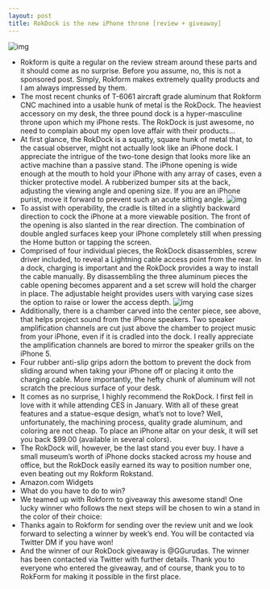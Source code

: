 ```yaml
---
layout: post
title: RokDock is the new iPhone throne [review + giveaway]
---
```

![img](http://media.idownloadblog.com/wp-content/uploads/2013/03/RokDock-Black.png)
* Rokform is quite a regular on the review stream around these parts and it should come as no surprise. Before you assume, no, this is not a sponsored post. Simply, Rokform makes extremely quality products and I am always impressed by them.
* The most recent chunks of T-6061 aircraft grade aluminum that Rokform CNC machined into a usable hunk of metal is the RokDock. The heaviest accessory on my desk, the three pound dock is a hyper-masculine throne upon which my iPhone rests. The RokDock is just awesome, no need to complain about my open love affair with their products…
* At first glance, the RokDock is a squatty, square hunk of metal that, to the casual observer, might not actually look like an iPhone dock. I appreciate the intrigue of the two-tone design that looks more like an active machine than a passive stand. The iPhone opening is wide enough at the mouth to hold your iPhone with any array of cases, even a thicker protective model. A rubberized bumper sits at the back, adjusting the viewing angle and opening size. If you are an iPhone purist, move it forward to prevent such an acute sitting angle.
![img](http://media.idownloadblog.com/wp-content/uploads/2013/03/RokDock-Cradle.jpg)
* To assist with operability, the cradle is tilted in a slightly backward direction to cock the iPhone at a more viewable position. The front of the opening is also slanted in the rear direction. The combination of double angled surfaces keep your iPhone completely still when pressing the Home button or tapping the screen.
* Comprised of four individual pieces, the RokDock disassembles, screw driver included, to reveal a Lightning cable access point from the rear. In a dock, charging is important and the RokDock provides a way to install the cable manually. By disassembling the three aluminum pieces the cable opening becomes apparent and a set screw will hold the charger in place. The adjustable height provides users with varying case sizes the option to raise or lower the access depth.
![img](http://media.idownloadblog.com/wp-content/uploads/2013/03/RokDock-Blowout.png)
* Additionally, there is a chamber carved into the center piece, see above, that helps project sound from the iPhone speakers. Two speaker amplification channels are cut just above the chamber to project music from your iPhone, even if it is cradled into the dock. I really appreciate the amplification channels are bored to mirror the speaker grills on the iPhone 5.
* Four rubber anti-slip grips adorn the bottom to prevent the dock from sliding around when taking your iPhone off or placing it onto the charging cable. More importantly, the hefty chunk of aluminum will not scratch the precious surface of your desk.
* It comes as no surprise, I highly recommend the RokDock. I first fell in love with it while attending CES in January. With all of these great features and a statue-esque design, what’s not to love? Well, unfortunately, the machining process, quality grade aluminum, and coloring are not cheap. To place an iPhone altar on your desk, it will set you back $99.00 (available in several colors).
* The RokDock will, however, be the last stand you ever buy. I have a small museum’s worth of iPhone docks stacked across my house and office, but the RokDock easily earned its way to position number one, even beating out my Rokform Rokstand.
* Amazon.com Widgets
* What do you have to do to win?
* We teamed up with Rokform to giveaway this awesome stand! One lucky winner who follows the next steps will be chosen to win a stand in the color of their choice:
* Thanks again to Rokform for sending over the review unit and we look forward to selecting a winner by week’s end. You will be contacted via Twitter DM if you have won!
* And the winner of our RokDock giveaway is @GGurudas. The winner has been contacted via Twitter with further details. Thank you to everyone who entered the giveaway, and of course, thank you to to RokForm for making it possible in the first place.

